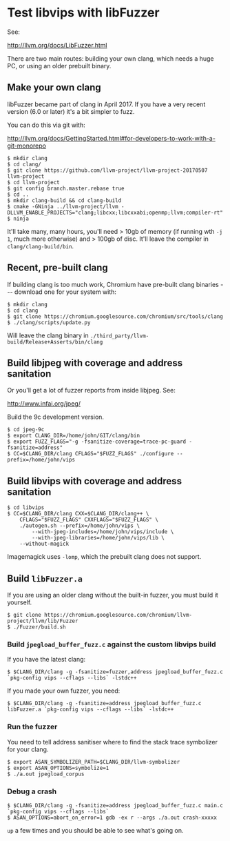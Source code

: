 # Test libvips with libFuzzer

See:

http://llvm.org/docs/LibFuzzer.html

There are two main routes: building your own clang, which needs a huge PC, or
using an older prebuilt binary.

## Make your own clang

libFuzzer became part of clang in April 2017. If you have a very recent version
(6.0 or later) it's a bit simpler to fuzz. 

You can do this via git with:

http://llvm.org/docs/GettingStarted.html#for-developers-to-work-with-a-git-monorepo

```
$ mkdir clang
$ cd clang/
$ git clone https://github.com/llvm-project/llvm-project-20170507 llvm-project
$ cd llvm-project
$ git config branch.master.rebase true
$ cd ..
$ mkdir clang-build && cd clang-build
$ cmake -GNinja ../llvm-project/llvm -DLLVM_ENABLE_PROJECTS="clang;libcxx;libcxxabi;openmp;llvm;compiler-rt"
$ ninja 
```

It'll take many, many hours, you'll need > 10gb of memory (if running wth `-j 1`,
much more otherwise) and > 100gb of disc. It'll leave the compiler in
`clang/clang-build/bin`.

## Recent, pre-built clang

If building clang is too much work, Chromium have pre-built clang binaries
--- download one for your system with:

```
$ mkdir clang
$ cd clang
$ git clone https://chromium.googlesource.com/chromium/src/tools/clang
$ ./clang/scripts/update.py
```

Will leave the clang binary in
`./third_party/llvm-build/Release+Asserts/bin/clang`

## Build libjpeg with coverage and address sanitation

Or you'll get a lot of fuzzer reports from inside libjpeg. See:

http://www.infai.org/jpeg/

Build the 9c development version.

```
$ cd jpeg-9c
$ export CLANG_DIR=/home/john/GIT/clang/bin
$ export FUZZ_FLAGS="-g -fsanitize-coverage=trace-pc-guard -fsanitize=address"
$ CC=$CLANG_DIR/clang CFLAGS="$FUZZ_FLAGS" ./configure --prefix=/home/john/vips 
```

## Build libvips with coverage and address sanitation

```
$ cd libvips
$ CC=$CLANG_DIR/clang CXX=$CLANG_DIR/clang++ \
    CFLAGS="$FUZZ_FLAGS" CXXFLAGS="$FUZZ_FLAGS" \
    ./autogen.sh --prefix=/home/john/vips \
        --with-jpeg-includes=/home/john/vips/include \
        --with-jpeg-libraries=/home/john/vips/lib \
	--without-magick
```

Imagemagick uses `-lomp`, which the prebuilt clang does not support.

## Build `libFuzzer.a`

If you are using an older clang without the built-in fuzzer, you must build it
yourself. 

```
$ git clone https://chromium.googlesource.com/chromium/llvm-project/llvm/lib/Fuzzer
$ ./Fuzzer/build.sh  
```

### Build `jpegload_buffer_fuzz.c` against the custom libvips build

If you have the latest clang:

```
$ $CLANG_DIR/clang -g -fsanitize=fuzzer,address jpegload_buffer_fuzz.c `pkg-config vips --cflags --libs` -lstdc++
```

If you made your own fuzzer, you need:

```
$ $CLANG_DIR/clang -g -fsanitize=address jpegload_buffer_fuzz.c libFuzzer.a `pkg-config vips --cflags --libs` -lstdc++
```

### Run the fuzzer

You need to tell address sanitiser where to find the stack trace symbolizer for
your clang.

```
$ export ASAN_SYMBOLIZER_PATH=$CLANG_DIR/llvm-symbolizer
$ export ASAN_OPTIONS=symbolize=1
$ ./a.out jpegload_corpus
```

### Debug a crash

```
$ $CLANG_DIR/clang -g -fsanitize=address jpegload_buffer_fuzz.c main.c `pkg-config vips --cflags --libs`
$ ASAN_OPTIONS=abort_on_error=1 gdb -ex r --args ./a.out crash-xxxxx
```

`up` a few times and you should be able to see what's going on. 
